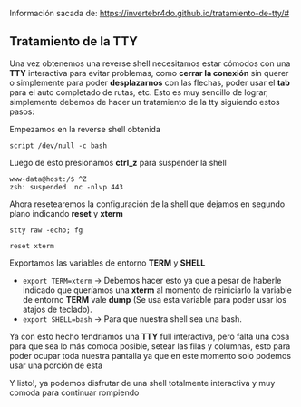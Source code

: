 Información sacada de: https://invertebr4do.github.io/tratamiento-de-tty/#

<h2>Tratamiento de la TTY</h2>

Una vez obtenemos una reverse shell necesitamos estar cómodos con una **TTY** interactiva para evitar problemas, como **cerrar la conexión** sin querer o simplemente para poder **desplazarnos** con las flechas, poder usar el **tab** para el auto completado de rutas, etc. Esto es muy sencillo de lograr, simplemente debemos de hacer un tratamiento de la tty siguiendo estos pasos:

Empezamos en la reverse shell obtenida

```
script /dev/null -c bash
```

Luego de esto presionamos **ctrl_z** para suspender la shell

```
www-data@host:/$ ^Z
zsh: suspended  nc -nlvp 443
```

Ahora resetearemos la configuración de la shell que dejamos en segundo plano indicando **reset** y **xterm**

```
stty raw -echo; fg
```

```
reset xterm
```

Exportamos las variables de entorno **TERM** y **SHELL**

- `export TERM=xterm` -> Debemos hacer esto ya que a pesar de haberle indicado que queríamos una **xterm** al momento de reiniciarlo la variable de entorno **TERM** vale **dump** (Se usa esta variable para poder usar los atajos de teclado).
- `export SHELL=bash` -> Para que nuestra shell sea una bash.

Ya con esto hecho tendríamos una **TTY** full interactiva, pero falta una cosa para que sea lo más comoda posible, setear las filas y columnas, esto para poder ocupar toda nuestra pantalla ya que en este momento solo podemos usar una porción de esta

Y listo!, ya podemos disfrutar de una shell totalmente interactiva y muy comoda para continuar rompiendo
